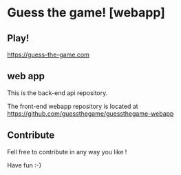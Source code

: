 # Guess the game! [webapp]

## Play!

https://guess-the-game.com

## web app

This is the back-end api repository.

The front-end webapp repository is located at https://github.com/guessthegame/guessthegame-webapp

## Contribute

Fell free to contribute in any way you like !

Have fun :-)